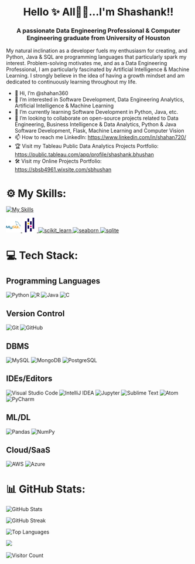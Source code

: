 <h1 align="center">Hello ✨ All🤖😀...I'm Shashank!! </h1>
<h3 align="center">A passionate Data Engineering Professional & Computer Engineering graduate from University of Houston</h3>
My natural inclination as a developer fuels my enthusiasm for creating, and Python, Java & SQL are programming languages that particularly spark my interest. Problem-solving motivates me, and as a Data Engineering Professional, I am particularly fascinated by Artificial Intelligence & Machine Learning. I strongly believe in the idea of having a growth mindset and am dedicated to continuously learning throughout my life.

- 👋 Hi, I’m @shahan360
- 👀 I’m interested in Software Development, Data Engineering Analytics, Artificial Intelligence & Machine Learning
- 🌱 I’m currently learning Software Development in Python, Java, etc. 
- 💞️ I’m looking to collaborate on open-source projects related to Data Engineering, Business Intelligence & Data Analytics, Python & Java Software Development, Flask, Machine Learning and Computer Vision
- 📫 How to reach me LinkedIn: https://www.linkedin.com/in/shahan720/
- 🏆 Visit my Tableau Public Data Analytics Projects Portfolio: https://public.tableau.com/app/profile/shashank.bhushan
- 🛠️ Visit my Online Projects Portfolio: https://sbsb4961.wixsite.com/sbhushan

# ⚙️ My Skills:

[![My Skills](https://skillicons.dev/icons?i=java,py,r,c,discord,raspberrypi,flask,gcp,aws,azure,github,linux,matlab,postgres,pytorch,vscode,replit,mysql,mongodb&perline=5&theme=light)](https://skillicons.dev)

<a href="https://www.mysql.com/" target="_blank" rel="noreferrer"> <img src="https://raw.githubusercontent.com/devicons/devicon/master/icons/mysql/mysql-original-wordmark.svg" alt="mysql" width="40" height="40"/> </a> <a href="https://pandas.pydata.org/" target="_blank" rel="noreferrer"> <img src="https://raw.githubusercontent.com/devicons/devicon/2ae2a900d2f041da66e950e4d48052658d850630/icons/pandas/pandas-original.svg" alt="pandas" width="40" height="40"/> </a> <a href="https://www.postgresql.org" target="_blank" rel="noreferrer"><img src="https://upload.wikimedia.org/wikipedia/commons/0/05/Scikit_learn_logo_small.svg" alt="scikit_learn" width="40" height="40"/> </a> <a href="https://seaborn.pydata.org/" target="_blank" rel="noreferrer"> <img src="https://seaborn.pydata.org/_images/logo-mark-lightbg.svg" alt="seaborn" width="40" height="40"/> </a> <a href="https://www.sqlite.org/" target="_blank" rel="noreferrer"> <img src="https://www.vectorlogo.zone/logos/sqlite/sqlite-icon.svg" alt="sqlite" width="40" height="40"/> </a> </p>

# 💻 Tech Stack:

## Programming Languages
![Python](https://img.shields.io/badge/python-%23563D7C.svg?style=for-the-badge&logo=python&logoColor=white) 
![R](https://img.shields.io/badge/r-%23276DC3.svg?style=for-the-badge&logo=r&logoColor=white)
![Java](https://img.shields.io/badge/java-%23ED8B00.svg?style=for-the-badge&logo=java&logoColor=white)
![C](https://img.shields.io/badge/c-%2300599C.svg?style=for-the-badge&logo=c&logoColor=white)

## Version Control
![Git](https://img.shields.io/badge/git-%23F05033.svg?style=for-the-badge&logo=git&logoColor=white)
![GitHub](https://img.shields.io/badge/GitHub-%23121011.svg?style=for-the-badge&logo=github&logoColor=white)

## DBMS
![MySQL](https://img.shields.io/badge/mysql-%2300f.svg?style=for-the-badge&logo=mysql&logoColor=white)
![MongoDB](https://img.shields.io/badge/MongoDB-%234ea94b.svg?style=for-the-badge&logo=mongodb&logoColor=white)
![PostgreSQL](https://img.shields.io/badge/PostgreSQL-%2300f.svg?style=for-the-badge&logo=postgresql&logoColor=white)

## IDEs/Editors
![Visual Studio Code](https://img.shields.io/badge/VisualStudioCode-0078d7.svg?style=for-the-badge&logo=visual-studio-code&logoColor=white)
![IntelliJ IDEA](https://img.shields.io/badge/IntelliJIDEA-000000.svg?style=for-the-badge&logo=intellij-idea&logoColor=white)
![Jupyter](https://img.shields.io/badge/Jupyter-%23F37626.svg?style=for-the-badge&logo=Jupyter&logoColor=white)
![Sublime Text](https://img.shields.io/badge/sublime_text-%23575757.svg?style=for-the-badge&logo=sublime-text&logoColor=important)
![Atom](https://img.shields.io/badge/Atom-%2366595C.svg?style=for-the-badge&logo=atom&logoColor=white)
![PyCharm](https://img.shields.io/badge/pycharm-143?style=for-the-badge&logo=pycharm&logoColor=black&color=black&labelColor=green)

## ML/DL
![Pandas](https://img.shields.io/badge/pandas-%23150458.svg?style=for-the-badge&logo=pandas&logoColor=white)
![NumPy](https://img.shields.io/badge/numpy-%23013243.svg?style=for-the-badge&logo=numpy&logoColor=white)

## Cloud/SaaS
![AWS](https://img.shields.io/badge/AWS-%23FF9900.svg?style=for-the-badge&logo=amazon-aws&logoColor=white)
![Azure](https://img.shields.io/badge/azure-%230072C6.svg?style=for-the-badge&logo=azure-devops&logoColor=white)

# 📊 GitHub Stats:
![GitHub Stats](https://github-readme-stats.vercel.app/api?username=shahan360&theme=dark&hide_border=false&include_all_commits=true&count_private=false&token=YOUR_GITHUB_TOKEN)

![GitHub Streak](https://github-readme-streak-stats.herokuapp.com/?user=shahan360&theme=dark&hide_border=false)

![Top Languages](https://github-readme-stats.vercel.app/api/top-langs/?username=shahan360&theme=dark&hide_border=false&include_all_commits=true&count_private=false&layout=compact&token=YOUR_GITHUB_TOKEN)

[![](https://visitcount.itsvg.in/api?id=shahan360&icon=5&color=12)](https://visitcount.itsvg.in)

![Visitor Count](https://profile-counter.glitch.me/shahan360/count.svg)


<!---
shahan360/shahan360 is a ✨ special ✨ repository because its `README.md` (this file) appears on your GitHub profile.
You can click the Preview link to take a look at your changes.
--->
